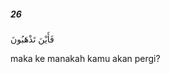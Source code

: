 ##### 26

<span class="ayah">فَأَيْنَ تَذْهَبُونَ</span>

<span class="ayah_translation">maka ke manakah kamu akan pergi?</span>
